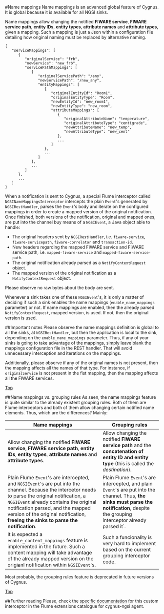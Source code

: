 #<a name="top"></a>Name mappings
Name mappings is an advanced global feature of Cygnus. It is global because it is available for all NGSI sinks.

Name mappings allow changing the notified <b>FIWARE service</b>, <b>FIWARE service path</b>, <b>entity IDs</b>, <b>entity types</b>, <b>attribute names</b> and <b>attribute types</b>, given a mapping. Such a mapping is just a Json within a configuration file detailing how original naming must be replaced by alternative naming.

```
{
   "serviceMappings": [
      {
         "originalService": "frb",
         "newService": "new_frb",
         "servicePathMappings": [
            {
               "originalServicePath": "/any",
               "newServicePath": "/new_any",
               "entityMappings": [
                  {
                     "originalEntityId": "Room1",
                     "originalEntityType": "Room",
                     "newEntityId": "new_room1",
                     "newEntityType": "new_room",
                     "attributeMappings": [
                        {
                           "originalAttributeName": "temperature",
                           "originalAttributeType": "centigrade",
                           "newAttributeName": "new_temp",
                           "newAttributeType": "new_cent"
                        },
                        ...
                     ]
                  },
                  ...
               ]
            },
            ...
         ]
      },
      ...
   ]
}
```

When a notification is sent to Cygnus, a special Flume interceptor called `NGSINameMappingsInterceptor` intercepts the plain `Event`'s generated by `NGSIRestHandler`, parses the `Event`'s body and iterate on the configured mappings in order to create a mapped version of the original notification. Once finished, both versions of the notification, original and mapped ones, are put into the channel buy means of a `NGSIEvent`, a Java object able to handle:

* The original headers sent by `NGSIRestHandler`, i.e. `fiware-service`, `fiware-servicepath`, `fiware-correlator` and `transaction-id`.
* New headers regarding the mapped FIWARE service and FIWARE service path, i.e. `mapped-fiware-service` and `mapped-fiware-service-path`.
* The original notification already parsed as a `NotifyContextRequest` object.
* The mapped version of the original notification as a `NotifyContextRequest` object.

Please observe no raw bytes about the body are sent.

Whenever a sink takes one of these `NGSIEvent`'s, it is only a matter of deciding if such a sink enables the name mappings (`enable_name_mappings` parameter) or not. If name mappings are enabled, then the already parsed `NotifyContextRequest`, mapped version, is used. If not, then the original version is used.

##Important notes
Please observe the name mappings definition is global to all the sinks, at `NGSIRestHandler`, but then the application is local to the sink, depending on the `enable_name_mappings` parameter. Thus, if any of your sinks is going to take advantage of the mappings, simply leave blank the mappings configuration file in the REST handler. That will avoid unnecessary interception and iterations on the mappings.

Additionally, please observe if any of the original names is not present, then the mapping affects all the names of that type. For instance, if `originalService` is not present in the fist mapping, then the mapping affects all the FIWARE services.

[Top](#top)

##Name mappings vs. grouping rules
As seen, the name mappings feature is quite similar to the already existent grouping rules. Both of them are Flume interceptors and both of them allow changing certain notified name elements. Thus, which are the differences? Mainly:

| Name mappings | Grouping rules |
|---|---|
|Allow changing the notified <b>FIWARE service</b>, <b>FIWARE service path</b>, <b>entity IDs</b>, <b>entity types</b>, <b>attribute names</b> and <b>attribute types</b>.|Allow changing the notified <b>FIWARE service path</b> and the <b>concatenation of entity ID and entity type</b> (this is called the <i>destination</i>).|
|Plain Flume `Event`'s are intercepted, and `NGSIEvent`'s are put into the channel. Because the intercetor needs to parse the original notification, a `NGSIEvent` already contains the original notification parsed, and the mapped version of the original notification, <b>freeing the sinks to parse the notification</b>.|Plain Flume `Event`'s are intercepted, and plain `Event`'s are put into the channel. Thus, <b>the sinks must parse the notification</b>, despite the grouping interceptor already parsed it`.|
|It is expected a `enable_content_mappings` feature is implemented in the future. Such a content mapping will take advantage of the already mapped version on the origianl notification within `NGSIEvent`'s.|Such a funcionality is very hard to implement based on the current grouping interceptor code.|

Most probably, the grouping rules feature is deprecated in future versions of Cygnus.

[Top](#top)

##Further reading
Please, check the [specific documentation](../flume_extensions_catalogue/ngsi_name_mappings_interceptor.md) for this custom interceptor in the Flume extensions catalogue for cygnus-ngsi agent.